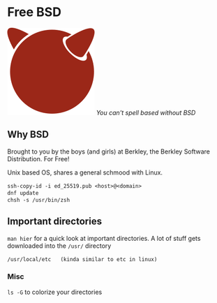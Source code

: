 # Free BSD
![Free BSD](./svgs/freeBSD.svg "Free BSD")
*You can't spell based without BSD*

## Why BSD
Brought to you by the boys (and girls) at Berkley, the Berkley Software Distribution. For Free! 

Unix based OS, shares a general schmood with Linux.

    ssh-copy-id -i ed_25519.pub <host>@<domain>  
    dnf update
    chsh -s /usr/bin/zsh

## Important directories
`man hier` for a quick look at important directories.
A lot of stuff gets downloaded into the `/usr/` directory

    /usr/local/etc   (kinda similar to etc in linux)

### Misc
`ls -G` to colorize your directories
